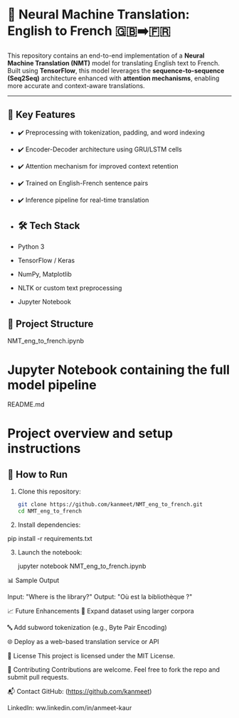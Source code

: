 # 🧠 Neural Machine Translation: English to French 🇬🇧➡️🇫🇷

This repository contains an end-to-end implementation of a **Neural Machine Translation (NMT)** model for translating English text to French. Built using **TensorFlow**, this model leverages the **sequence-to-sequence (Seq2Seq)** architecture enhanced with **attention mechanisms**, enabling more accurate and context-aware translations.

---

## 📌 Key Features

- ✔️ Preprocessing with tokenization, padding, and word indexing
- ✔️ Encoder-Decoder architecture using GRU/LSTM cells
- ✔️ Attention mechanism for improved context retention
- ✔️ Trained on English-French sentence pairs
- ✔️ Inference pipeline for real-time translation

- ## 🛠️ Tech Stack

- Python 3
- TensorFlow / Keras
- NumPy, Matplotlib
- NLTK or custom text preprocessing
- Jupyter Notebook

## 📂 Project Structure

NMT_eng_to_french.ipynb 

# Jupyter Notebook containing the full model pipeline
README.md 
# Project overview and setup instructions

## 🚀 How to Run

1. Clone this repository:
   ```bash
   git clone https://github.com/kanmeet/NMT_eng_to_french.git
   cd NMT_eng_to_french

2. Install dependencies:

pip install -r requirements.txt

3. Launch the notebook:

   jupyter notebook NMT_eng_to_french.ipynb

📊 Sample Output

Input: "Where is the library?"
Output: "Où est la bibliothèque ?"


📈 Future Enhancements
🔁 Expand dataset using larger corpora

🔤 Add subword tokenization (e.g., Byte Pair Encoding)

🌐 Deploy as a web-based translation service or API

📜 License
This project is licensed under the MIT License.

🤝 Contributing
Contributions are welcome. Feel free to fork the repo and submit pull requests.

📬 Contact
GitHub: (https://github.com/kanmeet)

LinkedIn: ww.linkedin.com/in/anmeet-kaur


